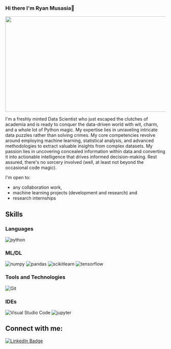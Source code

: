 ### Hi there I'm Ryan Musasia👋

<div align="center">
  <img src="https://media.giphy.com/media/dWesBcTLavkZuG35MI/giphy.gif" width="600" height="300"/>
</div>

I'm a freshly minted Data Scientist who just escaped the clutches of academia and is ready to conquer the data-driven world with wit, charm, and a whole lot of Python magic. My expertise lies in unraveling intricate data puzzles rather than solving crimes. My core competencies revolve around employing machine learning, statistical analysis, and advanced methodologies to extract valuable insights from complex datasets. My passion lies in uncovering concealed information within data and converting it into actionable intelligence that drives informed decision-making. Rest assured, there's no sorcery involved (well, at least not beyond the occasional code magic).


I'm open to:
* any collaboration work,
* machine learning projects (development and research) and 
* research internships

## Skills

### Languages
![python](https://img.shields.io/badge/Python-FFD43B?style=for-the-badge&logo=python&logoColor=blue)

### ML/DL
![numpy](https://img.shields.io/badge/Numpy-777BB4?style=for-the-badge&logo=numpy&logoColor=white)
![pandas](https://img.shields.io/badge/Pandas-2C2D72?style=for-the-badge&logo=pandas&logoColor=white)
![scikitlearn](https://img.shields.io/badge/scikit_learn-F7931E?style=for-the-badge&logo=scikit-learn&logoColor=white)
![tensorflow](https://img.shields.io/badge/tensorflow-FF6F00?style=for-the-badge&logo=tensorflow&logoColor=blue)

### Tools and Technologies 
![Git](https://img.shields.io/badge/Git-F05032?style=for-the-badge&logo=git&logoColor=white)
### IDEs
![Visual Studio Code](https://img.shields.io/badge/Visual%20Studio%20Code-blue?style=for-the-badge&logo=visual-studio-code)
![jupyter](https://img.shields.io/badge/Jupyter-orange?style=for-the-badge&logo=jupyter&logoColor=white)

## Connect with me:
<div id="badges">
  <a href=https://www.linkedin.com/in/ryan-musasia/)>
    <img src="https://img.shields.io/badge/LinkedIn-blue?style=for-the-badge&logo=linkedin&logoColor=white" alt="LinkedIn Badge"/>



<!--
**Musasia-Ryan/Musasia-Ryan** is a ✨ _special_ ✨ repository because its `README.md` (this file) appears on your GitHub profile.

Here are some ideas to get you started:

- 🔭 I’m currently working on ...
- 🌱 I’m currently learning ...
- 👯 I’m looking to collaborate on ...
- 🤔 I’m looking for help with ...
- 💬 Ask me about ...
- 📫 How to reach me: ...
- 😄 Pronouns: ...
- ⚡ Fun fact: ...
-->
